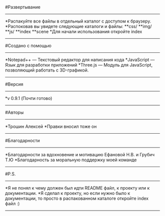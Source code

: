 #Развертывание

*****
*Распакуйте все файлы в отдельный каталог с доступом к браузеру.
*Распоковав вы увидете следующие каталоги и файлы:
**css/
**img/
**js/
**index
**scene
*Для начали использования откройте index
*****

#Создано с помощью

*****
*Notepad++ — Текстовый редактор для написания кода
*JavaScript — Язык для разработки приложений
*Three.js — Модуль для JavaScript, позволяющий работать с 3D-графикой.
*****

#Версия 

*****
*v 0.9.1 (Почти готово)
*****

#Авторы

*****
*Трошин Алексей 
*Правки вносил тоже он
*****

#Благодарности 

*****
*Благодарности за вдохновение и мотивацию Ефановой Н.В. и Грубич Т.Ю
*Благодарность за моральную поддержку моей команде
*****

#P.S. 

*****
*Я не понял к чему должен был идти README файл, к проекту или к документации.
*Я сделал к проекту, но если нужно было к документации, то просто в распакованном каталоге откройте index файл :)
*****


